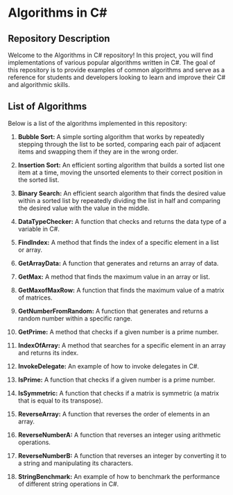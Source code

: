 # Algorithms in C#

## Repository Description

Welcome to the Algorithms in C# repository! In this project, you will find implementations of various popular algorithms written in C#. The goal of this repository is to provide examples of common algorithms and serve as a reference for students and developers looking to learn and improve their C# and algorithmic skills.

## List of Algorithms

Below is a list of the algorithms implemented in this repository:

1. **Bubble Sort:** A simple sorting algorithm that works by repeatedly stepping through the list to be sorted, comparing each pair of adjacent items and swapping them if they are in the wrong order.

2. **Insertion Sort:** An efficient sorting algorithm that builds a sorted list one item at a time, moving the unsorted elements to their correct position in the sorted list.

3. **Binary Search:** An efficient search algorithm that finds the desired value within a sorted list by repeatedly dividing the list in half and comparing the desired value with the value in the middle.

4. **DataTypeChecker:** A function that checks and returns the data type of a variable in C#.

5. **FindIndex:** A method that finds the index of a specific element in a list or array.

6. **GetArrayData:** A function that generates and returns an array of data.

7. **GetMax:** A method that finds the maximum value in an array or list.

8. **GetMaxofMaxRow:** A function that finds the maximum value of a matrix of matrices.

9. **GetNumberFromRandom:** A function that generates and returns a random number within a specific range.

10. **GetPrime:** A method that checks if a given number is a prime number.

11. **IndexOfArray:** A method that searches for a specific element in an array and returns its index.

12. **InvokeDelegate:** An example of how to invoke delegates in C#.

13. **IsPrime:** A function that checks if a given number is a prime number.

14. **IsSymmetric:** A function that checks if a matrix is symmetric (a matrix that is equal to its transpose).

15. **ReverseArray:** A function that reverses the order of elements in an array.

16. **ReverseNumberA:** A function that reverses an integer using arithmetic operations.

17. **ReverseNumberB:** A function that reverses an integer by converting it to a string and manipulating its characters.

18. **StringBenchmark:** An example of how to benchmark the performance of different string operations in C#.

